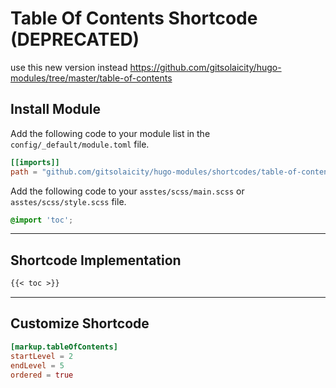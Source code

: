 # Table Of Contents Shortcode (DEPRECATED)

use this new version instead <https://github.com/gitsolaicity/hugo-modules/tree/master/table-of-contents>

## Install Module

Add the following code to your module list in the `config/_default/module.toml` file.

```toml
[[imports]]
path = "github.com/gitsolaicity/hugo-modules/shortcodes/table-of-contents"
```

Add the following code to your `asstes/scss/main.scss` or `asstes/scss/style.scss` file.

```scss
@import 'toc';
```

<hr>

## Shortcode Implementation

```md
{{< toc >}}
```

<hr>

## Customize Shortcode

```toml
[markup.tableOfContents]
startLevel = 2
endLevel = 5
ordered = true
```

